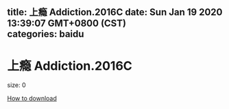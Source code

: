 
title: 上瘾 Addiction.2016C
date: Sun Jan 19 2020 13:39:07 GMT+0800 (CST)    
categories: baidu
---

# 上瘾 Addiction.2016C
size: 0
 
 

[How to download](https://bpcam.bemobtrk.com/go/2ceec3aa-1ca2-46d6-b9ff-aaa5c184517c?jno=4194)